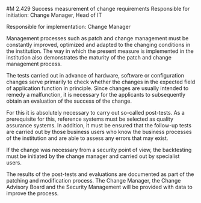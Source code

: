 #M 2.429 Success measurement of change requirements
Responsible for initiation: Change Manager, Head of IT

Responsible for implementation: Change Manager

Management processes such as patch and change management must be constantly improved, optimized and adapted to the changing conditions in the institution. The way in which the present measure is implemented in the institution also demonstrates the maturity of the patch and change management process.

The tests carried out in advance of hardware, software or configuration changes serve primarily to check whether the changes in the expected field of application function in principle. Since changes are usually intended to remedy a malfunction, it is necessary for the applicants to subsequently obtain an evaluation of the success of the change.

For this it is absolutely necessary to carry out so-called post-tests. As a prerequisite for this, reference systems must be selected as quality assurance systems. In addition, it must be ensured that the follow-up tests are carried out by those business users who know the business processes of the institution and are able to assess any errors that may exist.

If the change was necessary from a security point of view, the backtesting must be initiated by the change manager and carried out by specialist users.

The results of the post-tests and evaluations are documented as part of the patching and modification process. The Change Manager, the Change Advisory Board and the Security Management will be provided with data to improve the process.



